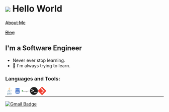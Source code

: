 # <img src="https://github.com/TheDudeThatCode/TheDudeThatCode/blob/master/Assets/Rocket.gif" width="4%"> Hello World

<strike><a href="https://daily.parkjeongjin.dev/about-me" target="_blank">About Me</a></strike>

<strike><a href="http://blog.jj-pa.net" target="_blank">Blog</a></strike>

## I'm a Software Engineer

- Never ever stop learning.
- 🌱 I'm always trying to learn.

### Languages and Tools:

[<img align="left" alt="Java" width="26px" src="https://raw.githubusercontent.com/github/explore/80688e429a7d4ef2fca1e82350fe8e3517d3494d/topics/java/java.png" />][github]
[<img align="left" alt="SQL" width="26px" src="https://raw.githubusercontent.com/github/explore/80688e429a7d4ef2fca1e82350fe8e3517d3494d/topics/sql/sql.png" />][github]
[<img align="left" alt="MongoDB" width="26px" src="https://raw.githubusercontent.com/github/explore/80688e429a7d4ef2fca1e82350fe8e3517d3494d/topics/mongodb/mongodb.png" />][github]
[<img align="left" alt="Terminal" width="26px" src="https://raw.githubusercontent.com/github/explore/80688e429a7d4ef2fca1e82350fe8e3517d3494d/topics/terminal/terminal.png" />][github]
[<img align="left" alt="Git" width="26px" src="https://raw.githubusercontent.com/github/explore/80688e429a7d4ef2fca1e82350fe8e3517d3494d/topics/git/git.png" />][github]

<br />

---

[github]: https://github.com/jj-pa

[![Gmail Badge](https://img.shields.io/badge/Gmail-d14836?style=flat-square&logo=Gmail&logoColor=white&link=mailto:krap9482@gmail.com)](mailto:krap9482@gmail.com)
